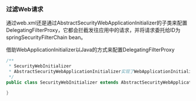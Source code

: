 

### 过滤Web请求

通过web.xml还是通过AbstractSecurityWebApplicationInitializer的子类来配置DelegatingFilterProxy，它都会拦截发往应用中的请求，并将请求委托给ID为springSecurityFilterChain bean。

借助WebApplicationInitializer以Java的方式来配置DelegatingFilterProxy

```java
/**
 * SecurityWebInitializer
 * AbstractSecurityWebApplicationInitializer实现了WebApplicationInitializer，因此Spring会发现它，并用它在Web容器中注册DelegatingFilterProxy。
 */
public class SecurityWebInitializer extends AbstractSecurityWebApplicationInitializer {

}
```

